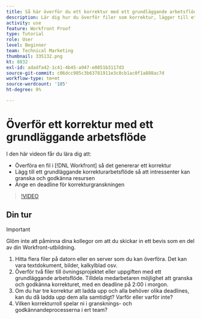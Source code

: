 ```yaml
---
title: Så här överför du ett korrektur med ett grundläggande arbetsflöde
description: Lär dig hur du överför filer som korrektur, lägger till ett grundläggande korrekturarbetsflöde för granskning och godkännande av intressenter och anger deadlines för korrekturgranskning i [!DNL Workfront].
activity: use
feature: Workfront Proof
type: Tutorial
role: User
level: Beginner
team: Technical Marketing
thumbnail: 335132.png
kt: 8832
exl-id: adadfa42-1c41-4b45-a947-e0851b3117d3
source-git-commit: c06dcc985c3b63781911e3c8cb1ac0f1a888ac7d
workflow-type: tm+mt
source-wordcount: '185'
ht-degree: 0%

---
```


# Överför ett korrektur med ett grundläggande arbetsflöde

I den här videon får du lära dig att:

* Överföra en fil i [!DNL Workfront] så det genererar ett korrektur
* Lägg till ett grundläggande korrekturarbetsflöde så att intressenter kan granska och godkänna resursen
* Ange en deadline för korrekturgranskningen

>[!VIDEO](https://video.tv.adobe.com/v/335132/?quality=12)

## Din tur

>[!IMPORTANT]
>
>Glöm inte att påminna dina kollegor om att du skickar in ett bevis som en del av din Workfront-utbildning.


1. Hitta flera filer på datorn eller en server som du kan överföra. Det kan vara textdokument, bilder, kalkylblad osv.
1. Överför två filer till övningsprojektet eller uppgiften med ett grundläggande arbetsflöde. Tilldela medarbetaren möjlighet att granska och godkänna korrekturet, med en deadline på 2:00 i morgon.
1. Om du har tre korrektur att ladda upp och alla behöver olika deadlines, kan du då ladda upp dem alla samtidigt? Varför eller varför inte?
1. Vilken korrekturroll spelar ni i gransknings- och godkännandeprocesserna i ert team?

<!--
## Learn more
* Supported proofing file types
* Configure a proof
-->

<!--
## Guides
* Plan a basic workflow worksheet
* Upload proofs in Workfront
-->
